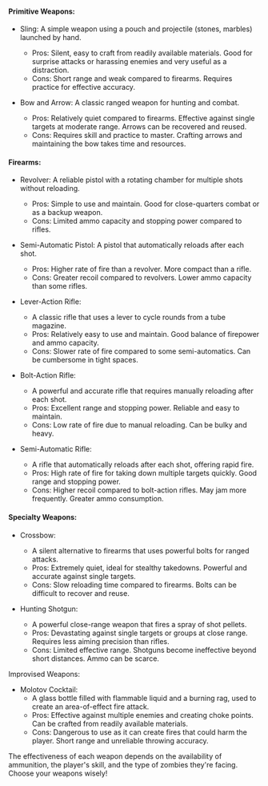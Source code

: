 #### Primitive Weapons:

- Sling: A simple weapon using a pouch and projectile (stones, marbles) launched by hand.
  - Pros: Silent, easy to craft from readily available materials. Good for surprise attacks or harassing enemies and very useful as a distraction.
  - Cons: Short range and weak compared to firearms. Requires practice for effective accuracy.

- Bow and Arrow: A classic ranged weapon for hunting and combat.
  - Pros: Relatively quiet compared to firearms. Effective against single targets at moderate range. Arrows can be recovered and reused.
  - Cons: Requires skill and practice to master. Crafting arrows and maintaining the bow takes time and resources.

#### Firearms:

- Revolver: A reliable pistol with a rotating chamber for multiple shots without reloading.
  - Pros: Simple to use and maintain. Good for close-quarters combat or as a backup weapon.
  - Cons: Limited ammo capacity and stopping power compared to rifles.

- Semi-Automatic Pistol: A pistol that automatically reloads after each shot.
  - Pros: Higher rate of fire than a revolver. More compact than a rifle.
  - Cons: Greater recoil compared to revolvers. Lower ammo capacity than some rifles.

- Lever-Action Rifle: 
  - A classic rifle that uses a lever to cycle rounds from a tube magazine.
  - Pros: Relatively easy to use and maintain. Good balance of firepower and ammo capacity.
  - Cons: Slower rate of fire compared to some semi-automatics. Can be cumbersome in tight spaces.

- Bolt-Action Rifle: 
  - A powerful and accurate rifle that requires manually reloading after each shot.
  - Pros: Excellent range and stopping power. Reliable and easy to maintain.
  - Cons: Low rate of fire due to manual reloading. Can be bulky and heavy.

- Semi-Automatic Rifle: 
  - A rifle that automatically reloads after each shot, offering rapid fire.
  - Pros: High rate of fire for taking down multiple targets quickly. Good range and stopping power.
  - Cons: Higher recoil compared to bolt-action rifles. May jam more frequently. Greater ammo consumption.

#### Specialty Weapons:

- Crossbow: 
  - A silent alternative to firearms that uses powerful bolts for ranged attacks.
  - Pros: Extremely quiet, ideal for stealthy takedowns. Powerful and accurate against single targets.
  - Cons: Slow reloading time compared to firearms. Bolts can be difficult to recover and reuse.

- Hunting Shotgun: 
  - A powerful close-range weapon that fires a spray of shot pellets.
  - Pros: Devastating against single targets or groups at close range. Requires less aiming precision than rifles.
  - Cons: Limited effective range. Shotguns become ineffective beyond short distances. Ammo can be scarce.

Improvised Weapons:

- Molotov Cocktail: 
  - A glass bottle filled with flammable liquid and a burning rag, used to create an area-of-effect fire attack.
  - Pros: Effective against multiple enemies and creating choke points. Can be crafted from readily available materials.
  - Cons: Dangerous to use as it can create fires that could harm the player. Short range and unreliable throwing accuracy.

The effectiveness of each weapon depends on the availability of ammunition, the player's skill, and the type of zombies they're facing. Choose your weapons wisely!